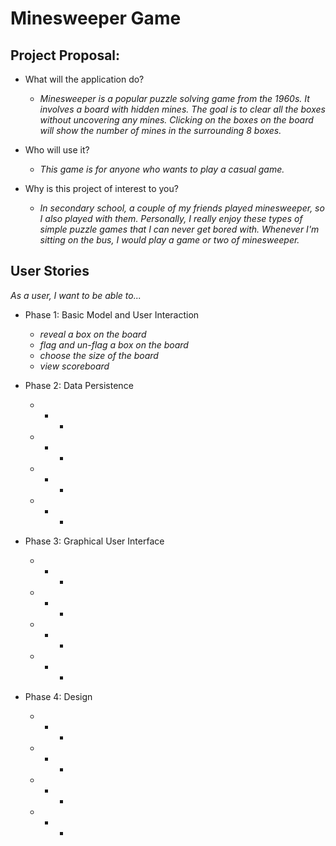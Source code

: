 # Minesweeper Game

## Project Proposal:

- What will the application do?
  - *Minesweeper is a popular puzzle solving game from the 1960s. It involves a board with hidden mines. The goal is to 
  clear all the boxes without uncovering any mines. Clicking on the boxes on the board will show the number of mines 
  in the surrounding 8 boxes.*
  
- Who will use it?
  - *This game is for anyone who wants to play a casual game.*
  
- Why is this project of interest to you?
  - *In secondary school, a couple of my friends played minesweeper, so I also played with them. Personally, I really 
  enjoy these types of simple puzzle games that I can never get bored with. Whenever I'm sitting on the bus, I would 
  play a game or two of minesweeper.*
  

## User Stories

*As a user, I want to be able to...*

 - Phase 1: Basic Model and User Interaction
    - *reveal a box on the board*
    - *flag and un-flag a box on the board*
    - *choose the size of the board*
    - *view scoreboard*
    
 - Phase 2: Data Persistence
    - * *
    - * *
    - * *
    - * *
    
 - Phase 3: Graphical User Interface
    - * *
    - * *
    - * *
    - * *
    
 - Phase 4: Design
    - * *
    - * *
    - * *
    - * *